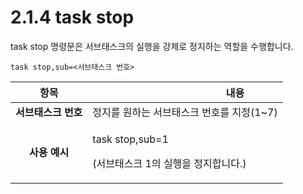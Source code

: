 ﻿# 2.1.4 task stop

task stop 명령문은 서브태스크의 실행을 강제로 정지하는 역할을 수행합니다. 

```
task stop,sub=<서브태스크 번호>
```


|    **항목**    | 　　　　　　　　　　**내용**                                  |
| :----------: | ------------------------------------------------- |
| **서브태스크 번호** | 정지를 원하는 서브태스크 번호를 지정(1\~7)                       |
|   **사용 예시**  | <p>task stop,sub=1</p><p>(서브태스크 1의 실행을 정지합니다.)</p> |

